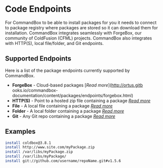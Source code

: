 # Code Endpoints

For CommandBox to be able to install packages for you it needs to connect to package registry where packages are stored so it can download them for installation. CommandBox integrates seamlessly with ForgeBox, our community of ColdFusion (CFML) projects. CommandBox also integrates with HTTP(S), local file/folder, and Git endpoints.

## Supported Endpoints

Here is a list of the package endpoints currently supported by CommandBox.

* **ForgeBox** - Cloud-based packages [*Read more*](http://ortus.gitb ooks.io/commandbox-documentation/content/packages/endpoints/forgebox.html)
* **HTTP(S)** - Point to a hosted zip file containing a package  [*Read more*](http://ortus.gitbooks.io/commandbox-documentation/content/packages/endpoints/https.html)
* **File**  - A local file containing a package [*Read more*](http://ortus.gitbooks.io/commandbox-documentation/content/packages/endpoints/file.html)
* **Folder** - A local folder containing a package [*Read more*](http://ortus.gitbooks.io/commandbox-documentation/content/packages/endpoints/folder.html)
* **Git** - Any Git repo containing a package [*Read more*](http://ortus.gitbooks.io/commandbox-documentation/content/packages/endpoints/git.html)

## Examples

```bash
install coldbox@3.8.1
install http://www.site.com/myPackage.zip
install /var/libs/myPackage.zip
install /var/libs/myPackage/
install git://github.com/username/repoName.git#v1.5.6
```